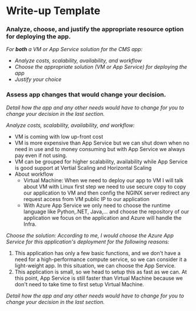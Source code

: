 # Write-up Template

### Analyze, choose, and justify the appropriate resource option for deploying the app.

*For **both** a VM or App Service solution for the CMS app:*
- *Analyze costs, scalability, availability, and workflow*
- *Choose the appropriate solution (VM or App Service) for deploying the app*
- *Justify your choice*

### Assess app changes that would change your decision.

*Detail how the app and any other needs would have to change for you to change your decision in the last section.* 



*Analyze costs, scalability, availability, and workflow:*
- VM is coming with low up-front cost 
- VM is more expensive than App Service but we can shut down when no need in use and to money consuming but with App Service we always pay even if not using.
- VM can be grouped for higher scalability, availability while App Service is good support at Vertial Scaling and Horizontal Scaling
- About workflow
  - Virtual Machine: When we need to deploy our app to VM I will talk about VM with Linux first step we need to use secure copy to copy our application to VM and then config the NGINX server redirect any request access from VM public IP to our application
  - With Azure App Service we only need to choose the runtime language like Python,.NET, Java,... and choose the repository of our application we focus on the application and Azure will handle the Infra.


*Choose the solution: According to me, I would choose the Azure App Service for this application's deployment for the following reasons:*
1. This application has only a few basic functions, and we don't have a need for a high-performance compute service, so we can consider it a light-weight app. In this situation, we can choose the App Service.
2. This application is small, so we head to setup this as fast as we can. At this point, App Service is still faster than Virtual Machine because we don't need to take time to first setup Virtual Machine.

*Detail how the app and any other needs would have to change for you to change your decision in the last section.* 

